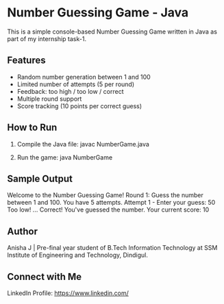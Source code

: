 # Number Guessing Game - Java

This is a simple console-based Number Guessing Game written in Java as part of my internship task-1.

## Features
- Random number generation between 1 and 100
- Limited number of attempts (5 per round)
- Feedback: too high / too low / correct
- Multiple round support
- Score tracking (10 points per correct guess)

## How to Run
1. Compile the Java file:
   javac NumberGame.java

2. Run the game:
   java NumberGame

## Sample Output
Welcome to the Number Guessing Game!
Round 1:
Guess the number between 1 and 100. You have 5 attempts.
Attempt 1 - Enter your guess: 50
Too low!
...
Correct! You've guessed the number.
Your current score: 10

## Author
Anisha J | Pre-final year student of B.Tech Information Technology at SSM Institute of Engineering and Technology, Dindigul.

## Connect with Me
LinkedIn Profile: https://www.linkedin.com/
